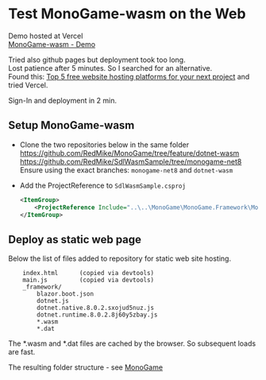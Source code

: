 

# Test MonoGame-wasm on the Web

Demo hosted at Vercel  
[MonoGame-wasm - Demo](https://sdl-wasm-sample-web.vercel.app/docs/MonoGame/)

Tried also github pages but deployment took too long.  
Lost patience after 5 minutes. So I searched for an alternative.  
Found this: [Top 5 free website hosting platforms for your next project](https://dev.to/vishnusatheesh/5-static-website-hosting-platforms-for-your-next-project-2ahf)
and tried Vercel.

Sign-In and deployment in 2 min.




## Setup MonoGame-wasm

- Clone the two repositories below in the same folder  
  https://github.com/RedMike/MonoGame/tree/feature/dotnet-wasm  
  https://github.com/RedMike/SdlWasmSample/tree/monogame-net8  
  Ensure using the exact branches: `monogame-net8` and `dotnet-wasm`

- Add the ProjectReference to `SdlWasmSample.csproj`
    ```xml
    <ItemGroup>
        <ProjectReference Include="..\..\MonoGame\MonoGame.Framework\MonoGame.Framework.DesktopGL.csproj" />
    </ItemGroup>
    ```


## Deploy as static web page

Below the list of files added to repository for static web site hosting.
```
    index.html      (copied via devtools)
    main.js         (copied via devtools)
    _framework/
        blazor.boot.json
        dotnet.js
        dotnet.native.8.0.2.sxojud5nuz.js
        dotnet.runtime.8.0.2.8j60y5zbay.js
        *.wasm
        *.dat
```

The *.wasm and *.dat files are cached by the browser. So subsequent loads are fast.

The resulting folder structure - see [MonoGame](https://github.com/friflo/SdlWasmSample-web/tree/main/docs/MonoGame)



